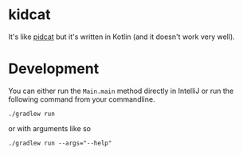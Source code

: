 # kidcat

It's like [pidcat](https://github.com/JakeWharton/pidcat/) but it's written in Kotlin (and it doesn't work very well).

# Development

You can either run the `Main.main` method directly in IntelliJ or run the following command from your commandline.

```shell
./gradlew run
```

or with arguments like so

```shell
./gradlew run --args="--help"
```